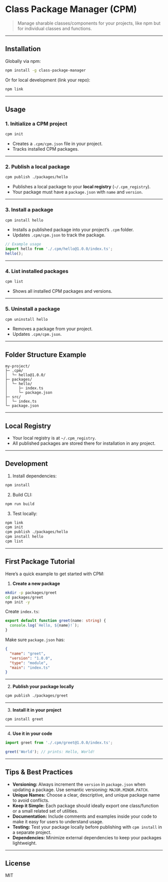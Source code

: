 # Class Package Manager (CPM)

> Manage sharable classes/components for your projects, like npm but for individual classes and functions.

---

## Installation

Globally via npm:

```bash
npm install -g class-package-manager
````

Or for local development (link your repo):

```bash
npm link
```

---

## Usage

### 1. Initialize a CPM project

```bash
cpm init
```

* Creates a `.cpm/cpm.json` file in your project.
* Tracks installed CPM packages.

---

### 2. Publish a local package

```bash
cpm publish ./packages/hello
```

* Publishes a local package to your **local registry** (`~/.cpm_registry`).
* Your package must have a `package.json` with `name` and `version`.

---

### 3. Install a package

```bash
cpm install hello
```

* Installs a published package into your project’s `.cpm` folder.
* Updates `.cpm/cpm.json` to track the package.

```ts
// Example usage
import hello from './.cpm/hello@1.0.0/index.ts';
hello();
```

---

### 4. List installed packages

```bash
cpm list
```

* Shows all installed CPM packages and versions.

---

### 5. Uninstall a package

```bash
cpm uninstall hello
```

* Removes a package from your project.
* Updates `.cpm/cpm.json`.

---

## Folder Structure Example

```
my-project/
├─ .cpm/
│  └─ hello@1.0.0/
├─ packages/
│  └─ hello/
│     ├─ index.ts
│     └─ package.json
├─ src/
│  └─ index.ts
└─ package.json
```

---

## Local Registry

* Your local registry is at `~/.cpm_registry`.
* All published packages are stored there for installation in any project.

---

## Development

1. Install dependencies:

```bash
npm install
```

2. Build CLI:

```bash
npm run build
```

3. Test locally:

```bash
npm link
cpm init
cpm publish ./packages/hello
cpm install hello
cpm list
```

---

## First Package Tutorial

Here’s a quick example to get started with CPM:

1. **Create a new package**

```bash
mkdir -p packages/greet
cd packages/greet
npm init -y
```

Create `index.ts`:

```ts
export default function greet(name: string) {
  console.log(`Hello, ${name}!`);
}
```

Make sure `package.json` has:

```json
{
  "name": "greet",
  "version": "1.0.0",
  "type": "module",
  "main": "index.ts"
}
```

---

2. **Publish your package locally**

```bash
cpm publish ./packages/greet
```

---

3. **Install it in your project**

```bash
cpm install greet
```

---

4. **Use it in your code**

```ts
import greet from './.cpm/greet@1.0.0/index.ts';

greet('World'); // prints: Hello, World!
```

---

## Tips & Best Practices

* **Versioning:** Always increment the `version` in `package.json` when updating a package. Use semantic versioning: `MAJOR.MINOR.PATCH`.
* **Unique Names:** Choose a clear, descriptive, and unique package name to avoid conflicts.
* **Keep it Simple:** Each package should ideally export one class/function or a small related set of utilities.
* **Documentation:** Include comments and examples inside your code to make it easy for users to understand usage.
* **Testing:** Test your package locally before publishing with `cpm install` in a separate project.
* **Dependencies:** Minimize external dependencies to keep your packages lightweight.

---

## License

MIT
